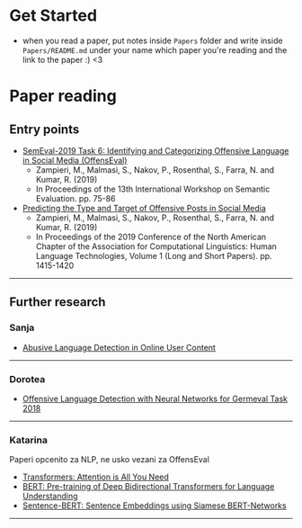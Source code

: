 # Get Started

- when you read a paper, put notes inside `Papers` folder and write inside `Papers/README.md` under your name which paper you're reading and the link to the paper :) <3 

# Paper reading

## Entry points

- [SemEval-2019 Task 6: Identifying and Categorizing Offensive Language
in Social Media (OffensEval)](https://arxiv.org/pdf/1903.08983.pdf)
	- Zampieri, M., Malmasi, S., Nakov, P., Rosenthal, S., Farra, N. and Kumar, R. (2019)
	-  In Proceedings of the 13th International Workshop on Semantic Evaluation. pp. 75-86
- [Predicting the Type and Target of Offensive Posts in Social Media](https://arxiv.org/pdf/1902.09666.pdf)
	- Zampieri, M., Malmasi, S., Nakov, P., Rosenthal, S., Farra, N. and Kumar, R. (2019)
	-  In Proceedings of the 2019 Conference of the North American Chapter of the Association for Computational Linguistics: Human Language Technologies, Volume 1 (Long and Short Papers). pp. 1415-1420

---

## Further research 

### Sanja

- [Abusive Language Detection in Online User Content](https://dl.acm.org/doi/pdf/10.1145/2872427.2883062)


---

### Dorotea
- [Offensive Language Detection with Neural Networks
for Germeval Task 2018](https://epub.oeaw.ac.at/0xc1aa5576_0x003a10e4.pdf)
---

### Katarina

Paperi opcenito za NLP, ne usko vezani za OffensEval
- [Transformers: Attention is All You Need](https://arxiv.org/abs/1706.03762)
- [BERT: Pre-training of Deep Bidirectional Transformers for Language Understanding](https://arxiv.org/abs/1810.04805)
- [Sentence-BERT: Sentence Embeddings using Siamese BERT-Networks](https://arxiv.org/abs/1908.10084)


---
